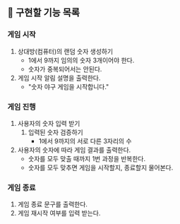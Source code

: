 ## 🎯 구현할 기능 목록

### 게임 시작
1. 상대방(컴퓨터)의 랜덤 숫자 생성하기
   - 1에서 9까지 임의의 숫자 3개이어야 한다.
   - 숫자가 중복되어서는 안된다.
2. 게임 시작 알림 설명을 출력한다.
   - "숫자 야구 게임을 시작합니다."

### 게임 진행
1. 사용자의 숫자 입력 받기
   1. 입력된 숫자 검증하기
      - 1에서 9까지의 서로 다른 3자리의 수
2. 사용자의 숫자에 따라 게임 결과를 출력한다.
   - 숫자를 모두 맞출 때까지 1번 과정을 반복한다.
   - 숫자를 모두 맞추면 게임을 시작할지, 종료할지 물어본다.
   
### 게임 종료
1. 게임 종료 문구를 출력한다.
2. 게임 재시작 여부를 입력 받는다.
